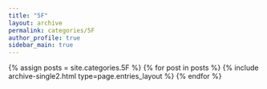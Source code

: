 ```yaml
---
title: "5F"
layout: archive
permalink: categories/5F
author_profile: true
sidebar_main: true
---
```


{% assign posts = site.categories.5F %}
{% for post in posts %} {% include archive-single2.html type=page.entries_layout %} {% endfor %}
